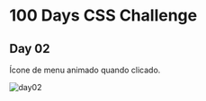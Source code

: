 # 100 Days CSS Challenge
## Day 02
Ícone de menu animado quando clicado.

![day02](https://user-images.githubusercontent.com/93830634/192043614-89992ca4-019b-47f3-b214-3483168efc67.png)

